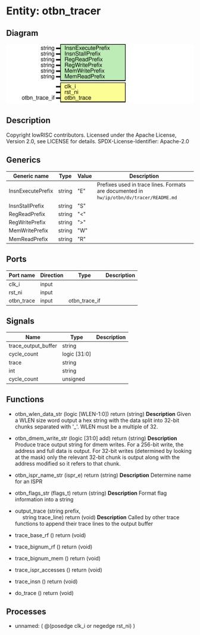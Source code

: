 # Entity: otbn_tracer

## Diagram

![Diagram](otbn_tracer.svg "Diagram")
## Description

Copyright lowRISC contributors.
 Licensed under the Apache License, Version 2.0, see LICENSE for details.
 SPDX-License-Identifier: Apache-2.0
 
## Generics

| Generic name      | Type   | Value | Description                                                                               |
| ----------------- | ------ | ----- | ----------------------------------------------------------------------------------------- |
| InsnExecutePrefix | string | "E"   | Prefixes used in trace lines. Formats are documented in `hw/ip/otbn/dv/tracer/README.md`  |
| InsnStallPrefix   | string | "S"   |                                                                                           |
| RegReadPrefix     | string | "<"   |                                                                                           |
| RegWritePrefix    | string | ">"   |                                                                                           |
| MemWritePrefix    | string | "W"   |                                                                                           |
| MemReadPrefix     | string | "R"   |                                                                                           |
## Ports

| Port name  | Direction | Type          | Description |
| ---------- | --------- | ------------- | ----------- |
| clk_i      | input     |               |             |
| rst_ni     | input     |               |             |
| otbn_trace | input     | otbn_trace_if |             |
## Signals

| Name                | Type         | Description |
| ------------------- | ------------ | ----------- |
| trace_output_buffer | string       |             |
| cycle_count         | logic [31:0] |             |
| trace               | string       |             |
| int                 | string       |             |
| cycle_count         | unsigned     |             |
## Functions
- otbn_wlen_data_str <font id="function_arguments">(logic [WLEN-1:0])</font> <font id="function_return">return (string)</font>
**Description**
Given a WLEN size word output a hex string with the data split into 32-bit chunks separated
with '_'. WLEN must be a multiple of 32.

- otbn_dmem_write_str <font id="function_arguments">(logic [31:0] add)</font> <font id="function_return">return (string)</font>
**Description**
Produce trace output string for dmem writes. For a 256-bit write, the address and full data is
output. For 32-bit writes (determined by looking at the mask) only the relevant 32-bit chunk is
output along with the address modified so it refers to that chunk.

- otbn_ispr_name_str <font id="function_arguments">(ispr_e)</font> <font id="function_return">return (string)</font>
**Description**
Determine name for an ISPR

- otbn_flags_str <font id="function_arguments">(flags_t)</font> <font id="function_return">return (string)</font>
**Description**
Format flag information into a string

- output_trace <font id="function_arguments">(string prefix,<br><span style="padding-left:20px"> string trace_line)</font> <font id="function_return">return (void)</font>
**Description**
Called by other trace functions to append their trace lines to the output buffer

- trace_base_rf <font id="function_arguments">()</font> <font id="function_return">return (void)</font>
- trace_bignum_rf <font id="function_arguments">()</font> <font id="function_return">return (void)</font>
- trace_bignum_mem <font id="function_arguments">()</font> <font id="function_return">return (void)</font>
- trace_ispr_accesses <font id="function_arguments">()</font> <font id="function_return">return (void)</font>
- trace_insn <font id="function_arguments">()</font> <font id="function_return">return (void)</font>
- do_trace <font id="function_arguments">()</font> <font id="function_return">return (void)</font>
## Processes
- unnamed: ( @(posedge clk_i or negedge rst_ni) )
